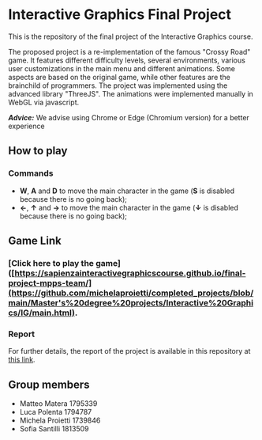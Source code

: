 # Interactive Graphics Final Project

This is the repository of the final project of the Interactive Graphics course.

The proposed project is a re-implementation of the famous "Crossy Road" game. It features different difficulty levels, several environments, various user customizations in the main menu and different animations. Some aspects are based on the original game, while other features are the brainchild of programmers. The project was implemented using the advanced library "ThreeJS". The animations were implemented manually in WebGL via javascript.

***Advice:*** We advise using Chrome or Edge (Chromium version) for a better experience

## How to play

### Commands
- **W**, **A** and **D** to move the main character in the game (**S** is disabled because there is no going back);
- **←**, **↑** and **→** to move the main character in the game (**↓** is disabled because there is no going back);

## Game Link

### [Click here to play the game]([https://sapienzainteractivegraphicscourse.github.io/final-project-mpps-team/](https://github.com/michelaproietti/completed_projects/blob/main/Master's%20degree%20projects/Interactive%20Graphics/IG/main.html).

### Report

For further details, the report of the project is available in this repository at [this link](https://github.com/michelaproietti/completed_projects/blob/main/Master's%20degree%20projects/Interactive%20Graphics/IG/IG_Report.pdf).

## Group members
- Matteo Matera 1795339
- Luca Polenta 1794787
- Michela Proietti 1739846
- Sofia Santilli 1813509
